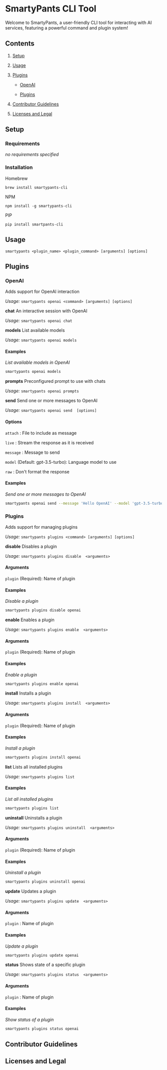 # SmartyPants CLI Tool

Welcome to SmartyPants, a user-friendly CLI tool for interacting with AI services, featuring a powerful command and plugin system!

## Contents

1. [Setup](#setup)
2. [Usage](#usage)
3. [Plugins](#plugins)
    
    - [OpenAI](#OpenAI)
    
    - [Plugins](#Plugins)
    
4. [Contributor Guidelines](#contributor-guidelines)
5. [Licenses and Legal](#licenses-and-legal)

## Setup

### Requirements

_no requirements specified_

### Installation

Homebrew

`brew install smartypants-cli`

NPM

`npm install -g smartypants-cli`

PIP

`pip install smartpants-cli`


## Usage

`smartypants <plugin_name> <plugin_command> [arguments] [options]`


## Plugins


### OpenAI

Adds support for OpenAI interaction

_Usage:_ `smartypants openai <command> [arguments] [options]`


**chat** An interactive session with OpenAI

_Usage:_ `smartypants openai chat `








**models** List available models

_Usage:_ `smartypants openai models `







#### Examples


_List available models in OpenAI_
```bash
smartypants openai models
```




**prompts** Preconfigured prompt to use with chats

_Usage:_ `smartypants openai prompts `








**send** Send one or more messages to OpenAI

_Usage:_ `smartypants openai send  [options]`





#### Options


`attach` : File to include as message

`live` : Stream the response as it is received

`message` : Message to send

`model` (Default: gpt-3.5-turbo): Language model to use

`raw` : Don't format the response





#### Examples


_Send one or more messages to OpenAI_
```bash
smartypants openai send --message 'Hello OpenAI' --model 'gpt-3.5-turbo'
```





### Plugins

Adds support for managing plugins

_Usage:_ `smartypants plugins <command> [arguments] [options]`


**disable** Disables a plugin

_Usage:_ `smartypants plugins disable  <arguments>`



#### Arguments


`plugin` (Required): Name of plugin







#### Examples


_Disable a plugin_
```bash
smartypants plugins disable openai
```




**enable** Enables a plugin

_Usage:_ `smartypants plugins enable  <arguments>`



#### Arguments


`plugin` (Required): Name of plugin







#### Examples


_Enable a plugin_
```bash
smartypants plugins enable openai
```




**install** Installs a plugin

_Usage:_ `smartypants plugins install  <arguments>`



#### Arguments


`plugin` (Required): Name of plugin







#### Examples


_Install a plugin_
```bash
smartypants plugins install openai
```




**list** Lists all installed plugins

_Usage:_ `smartypants plugins list `







#### Examples


_List all installed plugins_
```bash
smartypants plugins list
```




**uninstall** Uninstalls a plugin

_Usage:_ `smartypants plugins uninstall  <arguments>`



#### Arguments


`plugin` (Required): Name of plugin







#### Examples


_Uninstall a plugin_
```bash
smartypants plugins uninstall openai
```




**update** Updates a plugin

_Usage:_ `smartypants plugins update  <arguments>`



#### Arguments


`plugin` : Name of plugin







#### Examples


_Update a plugin_
```bash
smartypants plugins update openai
```




**status** Shows state of a specific plugin

_Usage:_ `smartypants plugins status  <arguments>`



#### Arguments


`plugin` : Name of plugin







#### Examples


_Show status of a plugin_
```bash
smartypants plugins status openai
```






## Contributor Guidelines



## Licenses and Legal


